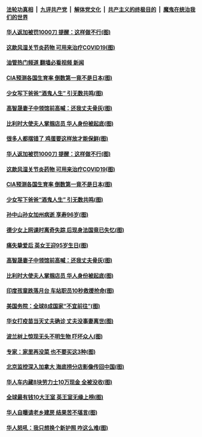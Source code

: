 ####  [法轮功真相](../../../../basic/blob/master/README.md?t=04230532) &nbsp;|&nbsp; [九评共产党](../../../../9ping.md/blob/master/README.md?t=04230532) &nbsp;|&nbsp; [解体党文化](../../../../jtdwh.md/blob/master/README.md?t=04230532)  &nbsp;|&nbsp; [共产主义的终极目的](../../../../gczydzjmd.md/blob/master/README.md?t=04230532) &nbsp;|&nbsp; [魔鬼在统治我们的世界](../../../../mgztzwmdsj.md/blob/master/README.md?t=04230532) 

#### [华人返加被罚1000刀 提醒：这样做不行(图)](../pages/p3/969567.md?t=04230532) 

#### [这款风湿关节炎药物 可用来治疗COVID19(图)](../pages/p3/969548.md?t=04230532) 

#### [油管热门频道 翻墙必看视频 新闻](http://159.65.108.143:81/youtube.html)

#### [CIA预测各国生育率 倒数第一竟不是日本(图)](../pages/p3/969480.md?t=04230532) 

#### [少女写下爸爸“酒鬼人生” 引无数共鸣(图)](../pages/p3/969478.md?t=04230532) 

#### [高智晟妻子中领馆前高喊：还我丈夫骨灰(图)](../pages/p3/969411.md?t=04230532) 

#### [比利时大使夫人掌掴店员 华人身份被起底(图)](../pages/p3/969370.md?t=04230532) 

#### [很多人都摆错了 鸡蛋要这样放才能保鲜(图)](../pages/p3/969578.md?t=04230532) 

#### [华人返加被罚1000刀 提醒：这样做不行(图)](../pages/p3/969567.md?t=04230532) 

#### [这款风湿关节炎药物 可用来治疗COVID19(图)](../pages/p3/969548.md?t=04230532) 

#### [CIA预测各国生育率 倒数第一竟不是日本(图)](../pages/p3/969480.md?t=04230532) 

#### [少女写下爸爸“酒鬼人生” 引无数共鸣(图)](../pages/p3/969478.md?t=04230532) 

#### [孙中山孙女加州病逝 享寿96岁(图)](../pages/p3/969453.md?t=04230532) 

#### [德少女上网课时离奇失踪 后现身法国竟已失忆(图)](../pages/p3/969438.md?t=04230532) 

#### [痛失挚爱后 英女王迎95岁生日(图)](../pages/p3/969448.md?t=04230532) 

#### [高智晟妻子中领馆前高喊：还我丈夫骨灰(图)](../pages/p3/969411.md?t=04230532) 

#### [比利时大使夫人掌掴店员 华人身份被起底(图)](../pages/p3/969370.md?t=04230532) 

#### [印度孩童跌落月台 车站职员10秒救援抢命(图)](../pages/p3/969360.md?t=04230532) 

#### [美国务院：全球8成国家“不宜前往”(图)](../pages/p3/969349.md?t=04230532) 

#### [华女打疫苗当天丈夫确诊 丈夫没事妻离世(图)](../pages/p3/969330.md?t=04230532) 

#### [波兰树上惊现无头不明生物 吓坏众人(图)](../pages/p3/969324.md?t=04230532) 

#### [专家：家里再没菜 也不要买这3种(图)](../pages/p3/969320.md?t=04230532) 

#### [北京监控深入加拿大 海底捞分店影像传回中国(图)](../pages/p3/969302.md?t=04230532) 

#### [华人车内藏8块劳力士10万现金 全被没收(图)](../pages/p3/969269.md?t=04230532) 

#### [全球最有钱10大王室 英王室无缘上榜(图)](../pages/p3/969267.md?t=04230532) 

#### [华人自曝请老乡建房 结果苦不堪言(图)](../pages/p3/969253.md?t=04230532) 

#### [华人怒吼：我只想换个新护照 咋这么难(图)](../pages/p3/969250.md?t=04230532) 

<img src='http://gfw-breaker.win/goodnews/indexes/p3.md' width='0px' height='0px'/>
